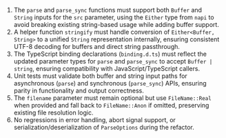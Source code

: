1. The `parse` and `parse_sync` functions must support both `Buffer` and `String` inputs for the `src` parameter, using the `Either` type from `napi` to avoid breaking existing string-based usage while adding buffer support.
2. A helper function `stringify` must handle conversion of `Either<Buffer, String>` to a unified `String` representation internally, ensuring consistent UTF-8 decoding for buffers and direct string passthrough.
3. The TypeScript binding declarations (`binding.d.ts`) must reflect the updated parameter types for `parse` and `parse_sync` to accept `Buffer | string`, ensuring compatibility with JavaScript/TypeScript callers.
4. Unit tests must validate both buffer and string input paths for asynchronous (`parse`) and synchronous (`parse_sync`) APIs, ensuring parity in functionality and output correctness.
5. The `filename` parameter must remain optional but use `FileName::Real` when provided and fall back to `FileName::Anon` if omitted, preserving existing file resolution logic.
6. No regressions in error handling, abort signal support, or serialization/deserialization of `ParseOptions` during the refactor.
